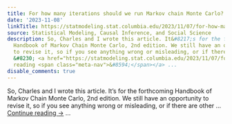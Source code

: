 ```yaml
---
title: For how many iterations should we run Markov chain Monte Carlo?
date: '2023-11-08'
linkTitle: https://statmodeling.stat.columbia.edu/2023/11/07/for-how-many-iterations-should-we-run-markov-chain-monte-carlo/
source: Statistical Modeling, Causal Inference, and Social Science
description: So, Charles and I wrote this article. It&#8217;s for the forthcoming
  Handbook of Markov Chain Monte Carlo, 2nd edition. We still have an opportunity
  to revise it, so if you see anything wrong or misleading, or if there are other
  &#8230; <a href="https://statmodeling.stat.columbia.edu/2023/11/07/for-how-many-iterations-should-we-run-markov-chain-monte-carlo/">Continue
  reading <span class="meta-nav">&#8594;</span></a> ...
disable_comments: true
---
```

So, Charles and I wrote this article. It&#8217;s for the forthcoming Handbook of Markov Chain Monte Carlo, 2nd edition. We still have an opportunity to revise it, so if you see anything wrong or misleading, or if there are other &#8230; <a href="https://statmodeling.stat.columbia.edu/2023/11/07/for-how-many-iterations-should-we-run-markov-chain-monte-carlo/">Continue reading <span class="meta-nav">&#8594;</span></a> ...